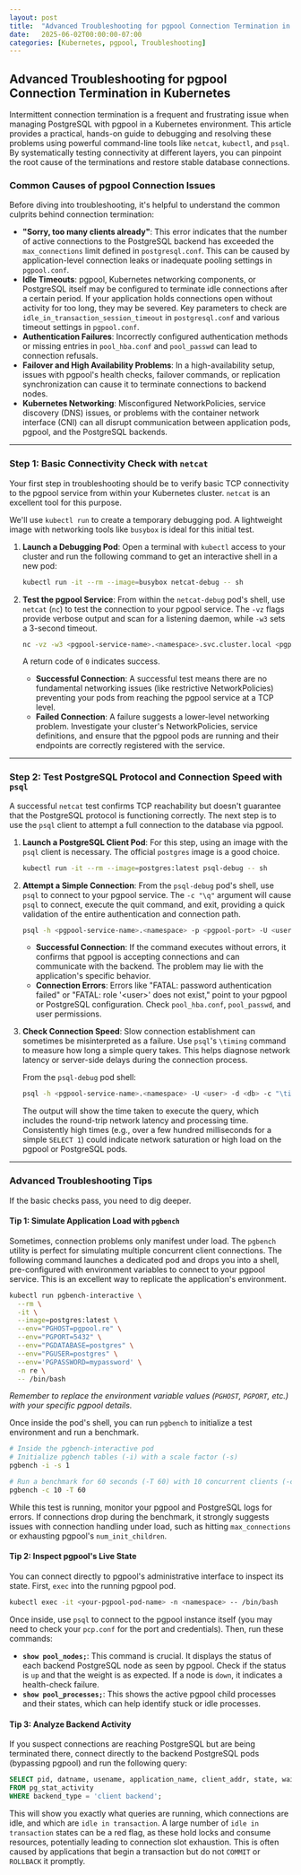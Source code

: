 ```yaml
---
layout: post
title:  "Advanced Troubleshooting for pgpool Connection Termination in Kubernetes"
date:   2025-06-02T00:00:00-07:00
categories: [Kubernetes, pgpool, Troubleshooting]
---
```

## Advanced Troubleshooting for pgpool Connection Termination in Kubernetes

Intermittent connection termination is a frequent and frustrating issue when managing PostgreSQL with pgpool in a Kubernetes environment. This article provides a practical, hands-on guide to debugging and resolving these problems using powerful command-line tools like `netcat`, `kubectl`, and `psql`. By systematically testing connectivity at different layers, you can pinpoint the root cause of the terminations and restore stable database connections.

### Common Causes of pgpool Connection Issues

Before diving into troubleshooting, it's helpful to understand the common culprits behind connection termination:

  * **"Sorry, too many clients already"**: This error indicates that the number of active connections to the PostgreSQL backend has exceeded the `max_connections` limit defined in `postgresql.conf`. This can be caused by application-level connection leaks or inadequate pooling settings in `pgpool.conf`.
  * **Idle Timeouts**: pgpool, Kubernetes networking components, or PostgreSQL itself may be configured to terminate idle connections after a certain period. If your application holds connections open without activity for too long, they may be severed. Key parameters to check are `idle_in_transaction_session_timeout` in `postgresql.conf` and various timeout settings in `pgpool.conf`.
  * **Authentication Failures**: Incorrectly configured authentication methods or missing entries in `pool_hba.conf` and `pool_passwd` can lead to connection refusals.
  * **Failover and High Availability Problems**: In a high-availability setup, issues with pgpool's health checks, failover commands, or replication synchronization can cause it to terminate connections to backend nodes.
  * **Kubernetes Networking**: Misconfigured NetworkPolicies, service discovery (DNS) issues, or problems with the container network interface (CNI) can all disrupt communication between application pods, pgpool, and the PostgreSQL backends.

-----

### Step 1: Basic Connectivity Check with `netcat`

Your first step in troubleshooting should be to verify basic TCP connectivity to the pgpool service from within your Kubernetes cluster. `netcat` is an excellent tool for this purpose.

We'll use `kubectl run` to create a temporary debugging pod. A lightweight image with networking tools like `busybox` is ideal for this initial test.

1.  **Launch a Debugging Pod**:
    Open a terminal with `kubectl` access to your cluster and run the following command to get an interactive shell in a new pod:

    ```bash
    kubectl run -it --rm --image=busybox netcat-debug -- sh
    ```

2.  **Test the pgpool Service**:
    From within the `netcat-debug` pod's shell, use `netcat` (`nc`) to test the connection to your pgpool service. The `-vz` flags provide verbose output and scan for a listening daemon, while `-w3` sets a 3-second timeout.

    ```bash
    nc -vz -w3 <pgpool-service-name>.<namespace>.svc.cluster.local <pgpool-port> && echo $?
    ```

    A return code of `0` indicates success.

      * **Successful Connection**: A successful test means there are no fundamental networking issues (like restrictive NetworkPolicies) preventing your pods from reaching the pgpool service at a TCP level.
      * **Failed Connection**: A failure suggests a lower-level networking problem. Investigate your cluster's NetworkPolicies, service definitions, and ensure that the pgpool pods are running and their endpoints are correctly registered with the service.

-----

### Step 2: Test PostgreSQL Protocol and Connection Speed with `psql`

A successful `netcat` test confirms TCP reachability but doesn't guarantee that the PostgreSQL protocol is functioning correctly. The next step is to use the `psql` client to attempt a full connection to the database via pgpool.

1.  **Launch a PostgreSQL Client Pod**:
    For this step, using an image with the `psql` client is necessary. The official `postgres` image is a good choice.

    ```bash
    kubectl run -it --rm --image=postgres:latest psql-debug -- sh
    ```

2.  **Attempt a Simple Connection**:
    From the `psql-debug` pod's shell, use `psql` to connect to your pgpool service. The `-c "\q"` argument will cause `psql` to connect, execute the quit command, and exit, providing a quick validation of the entire authentication and connection path.

    ```bash
    psql -h <pgpool-service-name>.<namespace> -p <pgpool-port> -U <user> -d <db> -c "\q"
    ```

      * **Successful Connection**: If the command executes without errors, it confirms that pgpool is accepting connections and can communicate with the backend. The problem may lie with the application's specific behavior.
      * **Connection Errors**: Errors like "FATAL: password authentication failed" or "FATAL: role '\<user\>' does not exist," point to your pgpool or PostgreSQL configuration. Check `pool_hba.conf`, `pool_passwd`, and user permissions.

3.  **Check Connection Speed**:
    Slow connection establishment can sometimes be misinterpreted as a failure. Use `psql`'s `\timing` command to measure how long a simple query takes. This helps diagnose network latency or server-side delays during the connection process.

    From the `psql-debug` pod shell:

    ```bash
    psql -h <pgpool-service-name>.<namespace> -U <user> -d <db> -c "\timing" -c "SELECT 1"
    ```

    The output will show the time taken to execute the query, which includes the round-trip network latency and processing time. Consistently high times (e.g., over a few hundred milliseconds for a simple `SELECT 1`) could indicate network saturation or high load on the pgpool or PostgreSQL pods.

-----

### Advanced Troubleshooting Tips

If the basic checks pass, you need to dig deeper.

#### Tip 1: Simulate Application Load with `pgbench`

Sometimes, connection problems only manifest under load. The `pgbench` utility is perfect for simulating multiple concurrent client connections. The following command launches a dedicated pod and drops you into a shell, pre-configured with environment variables to connect to your pgpool service. This is an excellent way to replicate the application's environment.

```bash
kubectl run pgbench-interactive \
  --rm \
  -it \
  --image=postgres:latest \
  --env="PGHOST=pgpool.re" \
  --env="PGPORT=5432" \
  --env="PGDATABASE=postgres" \
  --env="PGUSER=postgres" \
  --env='PGPASSWORD=mypassword' \
  -n re \
  -- /bin/bash
```

*Remember to replace the environment variable values (`PGHOST`, `PGPORT`, etc.) with your specific pgpool details.*

Once inside the pod's shell, you can run `pgbench` to initialize a test environment and run a benchmark.

```bash
# Inside the pgbench-interactive pod
# Initialize pgbench tables (-i) with a scale factor (-s)
pgbench -i -s 1

# Run a benchmark for 60 seconds (-T 60) with 10 concurrent clients (-c 10)
pgbench -c 10 -T 60
```

While this test is running, monitor your pgpool and PostgreSQL logs for errors. If connections drop during the benchmark, it strongly suggests issues with connection handling under load, such as hitting `max_connections` or exhausting pgpool's `num_init_children`.

#### Tip 2: Inspect pgpool's Live State

You can connect directly to pgpool's administrative interface to inspect its state. First, `exec` into the running pgpool pod.

```bash
kubectl exec -it <your-pgpool-pod-name> -n <namespace> -- /bin/bash
```

Once inside, use `psql` to connect to the pgpool instance itself (you may need to check your `pcp.conf` for the port and credentials). Then, run these commands:

  * **`show pool_nodes;`**: This command is crucial. It displays the status of each backend PostgreSQL node as seen by pgpool. Check if the status is `up` and that the weight is as expected. If a node is `down`, it indicates a health-check failure.
  * **`show pool_processes;`**: This shows the active pgpool child processes and their states, which can help identify stuck or idle processes.

#### Tip 3: Analyze Backend Activity

If you suspect connections are reaching PostgreSQL but are being terminated there, connect directly to the backend PostgreSQL pods (bypassing pgpool) and run the following query:

```sql
SELECT pid, datname, usename, application_name, client_addr, state, wait_event, query
FROM pg_stat_activity
WHERE backend_type = 'client backend';
```

This will show you exactly what queries are running, which connections are idle, and which are `idle in transaction`. A large number of `idle in transaction` states can be a red flag, as these hold locks and consume resources, potentially leading to connection slot exhaustion. This is often caused by applications that begin a transaction but do not `COMMIT` or `ROLLBACK` it promptly.
